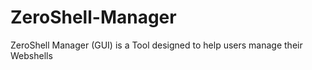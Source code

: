 # ZeroShell-Manager
 ZeroShell Manager (GUI) is a Tool designed to help users manage their Webshells
